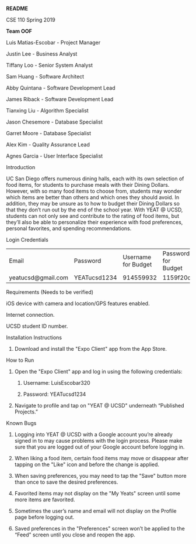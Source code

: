 **README**

CSE 110 Spring 2019

**Team OOF**

Luis Matias-Escobar - Project Manager

Justin Lee - Business Analyst

Tiffany Loo - Senior System Analyst

Sam Huang - Software Architect

Abby Quintana - Software Development Lead

James Riback - Software Development Lead

Tianxing Liu - Algorithm Specialist

Jason Chesemore - Database Specialist

Garret Moore - Database Specialist 

Alex Kim - Quality Assurance Lead

Agnes Garcia - User Interface Specialist

Introduction

UC San Diego offers numerous dining halls, each with its own selection of food items, for students to purchase meals with their Dining Dollars. However, with so many food items to choose from, students may wonder which items are better than others and which ones they should avoid. In addition, they may be unsure as to how to budget their Dining Dollars so that they don’t run out by the end of the school year. With YEAT @ UCSD, students can not only see and contribute to the rating of food items, but they’ll also be able to personalize their experience with food preferences, personal favorites, and spending recommendations.

Login Credentials

<table>
  <tr>
    <td>Email</td>
    <td>Password</td>
    <td>Username for Budget</td>
    <td>Password for Budget</td>
  </tr>
  <tr>
    <td>yeatucsd@gmail.com</td>
    <td>YEATucsd1234</td>
    <td>914559932</td>
    <td>1159f20c</td>
  </tr>
</table>


Requirements (Needs to be verified)

iOS device with camera and location/GPS features enabled.

Internet connection.

UCSD student ID number.

Installation Instructions

1. Download and install the "Expo Client" app from the App Store.

How to Run

1. Open the "Expo Client" app and log in using the following credentials:

    1. Username: LuisEscobar320

    2. Password: YEATucsd1234

2. Navigate to profile and tap on "YEAT @ UCSD" underneath “Published Projects.”

Known Bugs

1. Logging into YEAT @ UCSD with a Google account you’re already signed in to may cause problems with the login process. Please make sure that you are logged out of your Google account before logging in.

2. When liking a food item, certain food items may move or disappear after tapping on the "Like" icon and before the change is applied.

3. When saving preferences, you may need to tap the "Save" button more than once to save the desired preferences.

4. Favorited items may not display on the "My Yeats" screen until some more items are favorited.

5. Sometimes the user’s name and email will not display on the Profile page before logging out.

6. Saved preferences in the "Preferences" screen won’t be applied to the “Feed” screen until you close and reopen the app.
